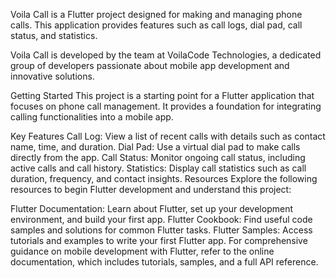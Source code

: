 
Voila Call is a Flutter project designed for making and managing phone calls. This application provides features such as call logs, dial pad, call status, and statistics.


Voila Call is developed by the team at VoilaCode Technologies, a dedicated group of developers passionate about mobile app development and innovative solutions.

Getting Started
This project is a starting point for a Flutter application that focuses on phone call management. It provides a foundation for integrating calling functionalities into a mobile app.

Key Features
Call Log: View a list of recent calls with details such as contact name, time, and duration.
Dial Pad: Use a virtual dial pad to make calls directly from the app.
Call Status: Monitor ongoing call status, including active calls and call history.
Statistics: Display call statistics such as call duration, frequency, and contact insights.
Resources
Explore the following resources to begin Flutter development and understand this project:

Flutter Documentation: Learn about Flutter, set up your development environment, and build your first app.
Flutter Cookbook: Find useful code samples and solutions for common Flutter tasks.
Flutter Samples: Access tutorials and examples to write your first Flutter app.
For comprehensive guidance on mobile development with Flutter, refer to the online documentation, which includes tutorials, samples, and a full API reference.
